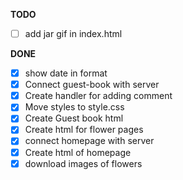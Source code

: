 **TODO**

- [ ] add jar gif in index.html

**DONE**

- [x] show date in format
- [x] Connect guest-book with server
- [x] Create handler for adding comment
- [x] Move styles to style.css
- [x] Create Guest book html
- [x] Create html for flower pages 
- [x] connect homepage with server
- [x] Create html of homepage 
- [x] download images of flowers